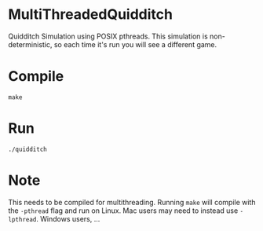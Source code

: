 # MultiThreadedQuidditch

Quidditch Simulation using POSIX pthreads. This simulation is non-deterministic, so each time it's run you will see a different game.

# Compile

`make`

# Run

`./quidditch`

# Note

This needs to be compiled for multithreading. Running `make` will compile with the `-pthread` flag and run on Linux. Mac users may need to instead use `-lpthread`. Windows users, ...

